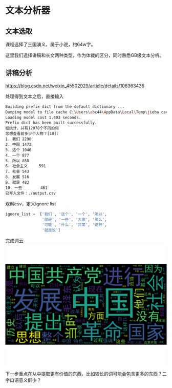 # 文本分析器
## 文本选取
课程选择了三国演义，属于小说，约64w字。

这里我们选择讲稿和长文两种类型，作为体裁的区分，同时熟悉GB级文本分析。

## 讲稿分析
https://blog.csdn.net/weixin_45502929/article/details/106363436

处理得到文本之后，直接输入
```sh
Building prefix dict from the default dictionary ...
Dumping model to file cache C:\Users\abc44\AppData\Local\Temp\jieba.cache
Loading model cost 1.403 seconds.
Prefix dict has been built successfully.
经统计，共有12078个不同的词
您想查看前多少个人物？[10]:  
1. 我们 2290
2. 中国 1472
3. 这个 1040
4. 一个 877
5. 所以 858
6. 社会主义     591
7. 社会 543
8. 发展 516
9. 就是 483
10. 一些        461
已写入文件：./output.csv
```

观察csv，定义ignore list
```python
ignore_list =  ['我们', '这个', '一个', '所以', 
                '就是', '一些', '大家', '那么', 
                '可能', '什么', '非常', '这种',
                '就是说']
```

完成词云
![词云1](./wordcloud1.png)

下一步重点在从中提取更有价值的东西，比如较长的词可能会包含更多的东西？二字口语意义鲜少？


